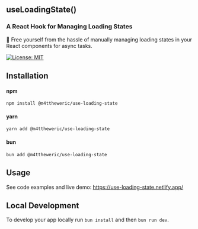 ## useLoadingState()

### A React Hook for Managing Loading States

🙌 Free yourself from the hassle of manually managing loading states in your React components for async tasks.

[![License: MIT](https://img.shields.io/badge/License-MIT-blue.svg)](LICENSE)

## Installation

#### npm

```
npm install @m4ttheweric/use-loading-state
```

#### yarn

```
yarn add @m4ttheweric/use-loading-state
```

#### bun

```
bun add @m4ttheweric/use-loading-state
```

## Usage

See code examples and live demo: https://use-loading-state.netlify.app/

## Local Development

To develop your app locally run `bun install` and then `bun run dev`.
